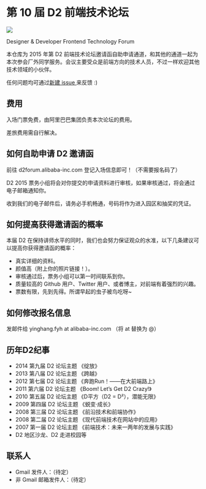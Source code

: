 # 第 10 届 D2 前端技术论坛

[![](https://cbu01.alicdn.com/cms/upload/2015/030/384/2483030_39245877.jpg)](http://d2forum.alibaba-inc.com/)

Designer &amp; Developer Frontend Technology Forum


本仓库为 2015 年第 D2 前端技术论坛邀请函自助申请通道，和其他的通道一起为本次参会厂外同学服务。会议主要受众是前端方向的技术人员，不过一样欢迎其他技术领域的小伙伴。

任何问题均可通过[新建 issue ](https://github.com/FrankFang/Get-D2-2015-Ticket/issues/new)来反馈 :)



## 费用

入场门票免费，由阿里巴巴集团负责本次论坛的费用。

差旅费用需自行解决。

## 如何自助申请 D2 邀请函

前往 d2forum.alibaba-inc.com 登记入场信息即可！（不需要报名码了）

D2 2015 票务小组将会对你提交的申请资料进行审核，如果审核通过，将会通过电子邮箱通知你。

收到我们的电子邮件后，请务必手机畅通，号码将作为进入园区和抽奖的凭证。

## 如何提高获得邀请函的概率

本届 D2 在保持讲师水平的同时，我们也会努力保证观众的水准，以下几条建议可以提高你获得邀请函的概率：

* 真实详细的资料。
* 颜值高（附上你的照片链接！）。
* 审核通过后，票务小组可以第一时间联系到你。
* 质量较高的 Github 用户、Twitter 用户、或者博主，对前端有着强烈的兴趣。
* 票数有限，先到先得。所谓早起的虫子被鸟吃呀~

## 如何修改报名信息

发邮件给 yinghang.fyh at alibaba-inc.com （将 at 替换为 @）


## 历年D2纪事

* 2014 第九届 D2 论坛主题 《绽放》
* 2013 第八届 D2 论坛主题 《跨越》
* 2012 第七届 D2 论坛主题 《奔跑Run！——在大前端路上》
* 2011 第六届 D2 论坛主题 《Boom! Let’s Get D2 Crazy!》
* 2010 第五届 D2 论坛主题 《D平方（D2 = D²），潜能无限》
* 2009 第四届 D2 论坛主题 《蜕变·成长》
* 2008 第三届 D2 论坛主题 《前沿技术和前端协作》
* 2008 第二届 D2 论坛主题 《现代前端技术在网站中的应用》
* 2007 第一届 D2 论坛主题 《前端技术：未来一两年的发展与实践》
* D2 地区沙龙、D2 走进校园等

## 联系人

* Gmail 发件人：（待定）
* 非 Gmail 邮箱发件人：（待定）
